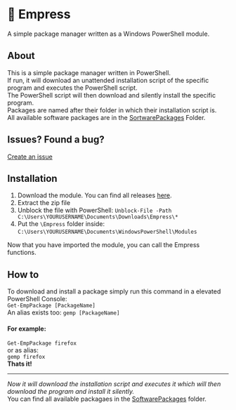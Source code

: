 # 👑 Empress
A simple package manager written as a Windows PowerShell module.

## About
This is a simple package manager written in PowerShell.  
If run, it will download an unattended installation script of the specific program and executes the PowerShell script.  
The PowerShell script will then download and silently install the specific program.   
Packages are named after their folder in which their installation script is.  
All available software packages are in the [SortwarePackages](https://github.com/Neocky/Empress/tree/main/SoftwarePackages) Folder.

## Issues? Found a bug?
[Create an issue](https://github.com/Neocky/Empress/issues/new/choose)

## Installation
1. Download the module. You can find all releases [here](https://github.com/Neocky/Empress/releases).  
2. Extract the zip file  
3. Unblock the file with PowerShell: ```Unblock-File -Path C:\Users\YOURUSERNAME\Documents\Downloads\Empress\*```
3. Put the ```\Empress``` folder inside:  ```C:\Users\YOURUSERNAME\Documents\WindowsPowerShell\Modules```  

Now that you have imported the module, you can call the Empress functions.  
  
  
## How to
To download and install a package simply run this command in a elevated PowerShell Console:  
```Get-EmpPackage [PackageName]```  
An alias exists too: ```gemp [PackageName]```  
#### For example:  
```Get-EmpPackage firefox```  
or as alias:  
```gemp firefox```  
**Thats it!**  
***
*Now it will download the installation script and executes it which will then download the program and install it silently.*  
You can find all available packagaes in the [SoftwarePackages](https://github.com/Neocky/Empress/tree/main/SoftwarePackages) folder.
